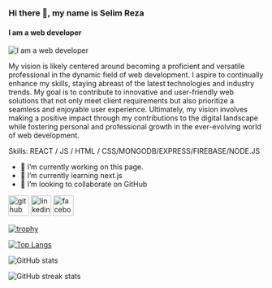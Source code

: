 ### Hi there 👋, my name is Selim Reza
#### I am a web developer 
![I am a web developer ](https://i.ibb.co/sm8S5bW/New-Project-2023-12-09-T120201-273.png)

My vision is likely centered around becoming a proficient and versatile professional in the dynamic field of web development. I aspire to continually enhance my skills, staying abreast of the latest technologies and industry trends. My goal is to contribute to innovative and user-friendly web solutions that not only meet client requirements but also prioritize a seamless and enjoyable user experience.  Ultimately, my vision involves making a positive impact through my contributions to the digital landscape while fostering personal and professional growth in the ever-evolving world of web development.








Skills:  REACT / JS / HTML / CSS/MONGODB/EXPRESS/FIREBASE/NODE.JS

- 🔭 I’m currently working on this page. 
- 🌱 I’m currently learning next.js 
- 👯 I’m looking to collaborate on GitHub  


[<img src='https://cdn.jsdelivr.net/npm/simple-icons@3.0.1/icons/github.svg' alt='github' height='40'>](https://github.com/https://github.com/selimRU)  [<img src='https://cdn.jsdelivr.net/npm/simple-icons@3.0.1/icons/linkedin.svg' alt='linkedin' height='40'>](https://www.linkedin.com/in/https://www.linkedin.com/in/md-selim-reza-915aa4273//)  [<img src='https://cdn.jsdelivr.net/npm/simple-icons@3.0.1/icons/facebook.svg' alt='facebook' height='40'>](https://www.facebook.com/https://web.facebook.com/rajotto.razz)  

[![trophy](https://github-profile-trophy.vercel.app/?username=https://github.com/selimRU)](https://github.com/ryo-ma/github-profile-trophy)

[![Top Langs](https://github-readme-stats.vercel.app/api/top-langs/?username=https://github.com/selimRU)](https://github.com/anuraghazra/github-readme-stats)

![GitHub stats](https://github-readme-stats.vercel.app/api?username=https://github.com/selimRU&show_icons=true)  

![GitHub streak stats](https://streak-stats.demolab.com/?user=https://github.com/selimRU)  

